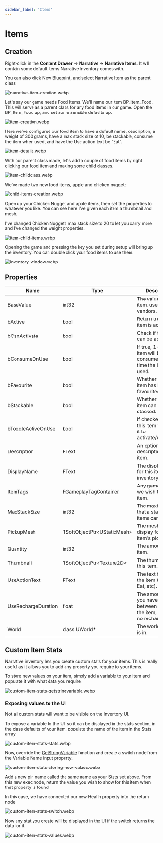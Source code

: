 ```yaml
---
sidebar_label: 'Items'
---
```


# Items

## Creation

Right-click in the **Content Drawer** -> **Narrative** -> **Narrative Items**. It will contain some default items Narrative Inventory comes with.

You can also click New Blueprint, and select Narrative Item as the parent class.

![narrative-item-creation.webp](//img/inventory/narrative-item-creation.webp)

Let's say our game needs Food Items. We’ll name our item BP_Item_Food. This will serve as a parent class for any food items in our game. Open the BP_Item_Food up, and set some sensible defaults up.

![item-creation.webp](//img/inventory/item-creation.webp)

Here we’ve configured our food item to have a default name, description, a weight of 300 grams, have a max stack size of 10, be stackable, consume the item when used, and have the Use action text be “Eat”.

![item-details.webp](//img/inventory/item-details.webp)

With our parent class made, let's add a couple of food items by right clicking our food item and making some child classes.

![item-childclass.webp](//img/inventory/item-childclass.webp)

We’ve made two new food items, apple and chicken nugget:

![child-items-creation.webp](//img/inventory/child-items-creation.webp)

Open up your Chicken Nugget and apple items, then set the properties to whatever you like. You can see here I've given each item a thumbnail and mesh.

I've changed Chicken Nuggets max stack size to 20 to let you carry more and I've changed the weight properties.

![item-child-items.webp](//img/inventory/item-child-items.webp)

Opening the game and pressing the key you set during setup will bring up the inventory. You can double click your food items to use them.

![inventory-window.webp](//img/inventory/inventory-window.webp)

## Properties

| Name                | Type                          | Description                                                                              |
|---------------------|-------------------------------|------------------------------------------------------------------------------------------|
| BaseValue           | int32                         | The value of the item, used by vendors.                                                  |
| bActive             | bool                          | Return true if this item is active.                                                      |
| bCanActivate        | bool                          | Check if the item can be activated.                                                      |
| bConsumeOnUse       | bool                          | If true, 1 of this item will be consumed every time the item is used.                    |
| bFavourite          | bool                          | Whether or not this item has been favourited.                                            |
| bStackable          | bool                          | Whether or not this item can be stacked.                                                 |
| bToggleActiveOnUse  | bool                          | If checked, using this item will cause it to activate/deactivate.                        |
| Description         | FText                         | An optional description for the item.                                                    |
| DisplayName         | FText                         | The display name for this item in the inventory.                                         |
| ItemTags            | [FGameplayTagContainer](https://dev.epicgames.com/documentation/en-us/unreal-engine/API/Runtime/GameplayTags/FGameplayTagContainer)         | Any gameplay tags we wish to give this item.                                             |
| MaxStackSize        | int32                         | The maximum size that a stack of items can be.                                           |
| PickupMesh          | TSoftObjectPtr\<UStaticMesh\> | The mesh to display for this item's pickup.                                              |
| Quantity            | int32                         | The amount of the item.                                                                  |
| Thumbnail           | TSoftObjectPtr\<Texture2D\>   | The thumbnail for this item.                                                             |
| UseActionText       | FText                         | The text for using the item (Equip, Eat, etc).                                           |
| UseRechargeDuration | float                         | The amount of time you have to wait between uses of the item, 0 means no recharge delay. |
| World               | class UWorld*                 | The world this item is in.                                                               |

## Custom Item Stats

Narrative inventory lets you create custom stats for your items. This is really useful as it allows you to add any property you require to your items.

To store new values on your item, simply add a variable to your item and populate it with what data you require.

![custom-item-stats-getstringvariable.webp](//img/inventory/custom-item-stats-getstringvariable.webp)

### Exposing values to the UI

Not all custom stats will want to be visible on the Inventory UI. 

To expose a variable to the UI, so it can be displayed in the stats section, in the class defaults of your item, populate the name of the item in the Stats array.

![custom-item-stats-stats.webp](//img/inventory/custom-item-stats-stats.webp)

Now, override the [GetStringVariable](./functions.md#get-string-variable) function and create a switch node from the Variable Name input property.

![custom-item-stats-storing-new-values.webp](//img/inventory/custom-item-stats-storing-new-values.webp)

Add a new pin name called the same name as your Stats set above. From this new exec node, return the value you wish to show for this item when that property is found.

In this case, we have connected our new Health property into the return node.

![custom-item-stats-switch.webp](//img/inventory/custom-item-stats-switch.webp)

Now any stat you create will be displayed in the UI if the switch returns the data for it.

![custom-item-stats-values.webp](//img/inventory/custom-item-stats-values.webp)